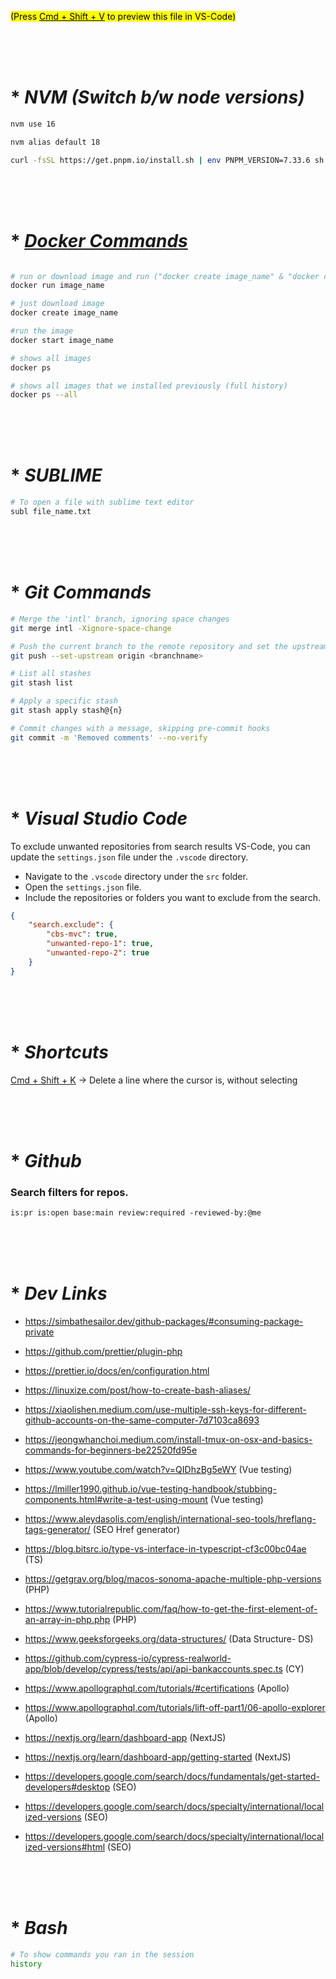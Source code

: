<mark>(Press <u>Cmd + Shift + V</u> to preview this file in VS-Code)</mark>







<br><br><br>

# * ___NVM (Switch b/w node versions)___

```sh
nvm use 16

nvm alias default 18

curl -fsSL https://get.pnpm.io/install.sh | env PNPM_VERSION=7.33.6 sh -

```














<br><br><br>

# * [___Docker Commands___](./docker.markdown) 

```sh

# run or download image and run ("docker create image_name" & "docker create image_name") 
docker run image_name	

# just download image
docker create image_name 

#run the image 
docker start image_name

# shows all images
docker ps

# shows all images that we installed previously (full history)
docker ps --all
```









<br><br><br>

# * ___SUBLIME___

```sh
# To open a file with sublime text editor
subl file_name.txt
```








<br><br><br>

# * ___Git Commands___

```sh
# Merge the 'intl' branch, ignoring space changes
git merge intl -Xignore-space-change

# Push the current branch to the remote repository and set the upstream
git push --set-upstream origin <branchname>

# List all stashes
git stash list 

# Apply a specific stash
git stash apply stash@{n}

# Commit changes with a message, skipping pre-commit hooks
git commit -m 'Removed comments' --no-verify

```









<br><br><br>

# * ___Visual Studio Code___

To exclude unwanted repositories from search results VS-Code, you can update the `settings.json` file under the `.vscode` directory.

   - Navigate to the `.vscode` directory under the `src` folder.
   - Open the `settings.json` file.
   - Include the repositories or folders you want to exclude from the search.


```json
{
    "search.exclude": {
        "cbs-mvc": true,
        "unwanted-repo-1": true,
        "unwanted-repo-2": true
    }
}
```





<br><br><br>

# * ___Shortcuts___

<u>Cmd + Shift + K</u> -> Delete a line where the cursor is, without selecting








<br><br><br>

# * ___Github___

### Search filters for repos.
```markdown
is:pr is:open base:main review:required -reviewed-by:@me 
```




<br><br><br>

# * ___Dev Links___

- https://simbathesailor.dev/github-packages/#consuming-package-private
- https://github.com/prettier/plugin-php
- https://prettier.io/docs/en/configuration.html
- https://linuxize.com/post/how-to-create-bash-aliases/
- https://xiaolishen.medium.com/use-multiple-ssh-keys-for-different-github-accounts-on-the-same-computer-7d7103ca8693
- https://jeongwhanchoi.medium.com/install-tmux-on-osx-and-basics-commands-for-beginners-be22520fd95e
- https://www.youtube.com/watch?v=QIDhzBg5eWY (Vue testing)
- https://lmiller1990.github.io/vue-testing-handbook/stubbing-components.html#write-a-test-using-mount (Vue testing)
- https://www.aleydasolis.com/english/international-seo-tools/hreflang-tags-generator/ (SEO Href generator)
- https://blog.bitsrc.io/type-vs-interface-in-typescript-cf3c00bc04ae (TS)
- https://getgrav.org/blog/macos-sonoma-apache-multiple-php-versions (PHP)
- https://www.tutorialrepublic.com/faq/how-to-get-the-first-element-of-an-array-in-php.php (PHP)
- https://www.geeksforgeeks.org/data-structures/ (Data Structure- DS)
- https://github.com/cypress-io/cypress-realworld-app/blob/develop/cypress/tests/api/api-bankaccounts.spec.ts (CY)
- https://www.apollographql.com/tutorials/#certifications (Apollo)
- https://www.apollographql.com/tutorials/lift-off-part1/06-apollo-explorer (Apollo)
- https://nextjs.org/learn/dashboard-app (NextJS)
- https://nextjs.org/learn/dashboard-app/getting-started (NextJS)

- https://developers.google.com/search/docs/fundamentals/get-started-developers#desktop (SEO)
- https://developers.google.com/search/docs/specialty/international/localized-versions (SEO)
- https://developers.google.com/search/docs/specialty/international/localized-versions#html (SEO)








<br><br><br>

# * ___Bash___

```bash
# To show commands you ran in the session
history


```